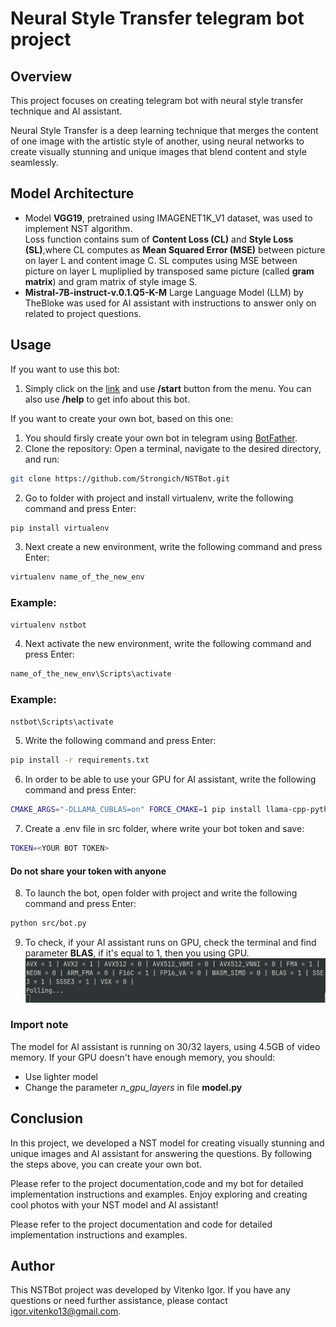 # Neural Style Transfer telegram bot project

## Overview
This project focuses on creating telegram bot with neural style transfer technique and AI assistant.

Neural Style Transfer is a deep learning technique that merges the content of one image with the artistic style of another, using neural networks to create visually stunning and unique images that blend content and style seamlessly.
## Model Architecture
* Model <b>VGG19</b>, pretrained using IMAGENET1K_V1 dataset, was used to implement NST algorithm. \
Loss function contains sum of <b>Content Loss (CL)</b> and <b>Style Loss (SL)</b>,where CL computes as <b>Mean Squared Error (MSE)</b> between picture on layer L and content image C. SL computes using MSE between picture on layer L mupliplied by transposed same picture (called <b>gram matrix</b>) and gram matrix of style image S.
* <b>Mistral-7B-instruct-v.0.1.Q5-K-M</b> Large Language Model (LLM) by TheBloke was used for AI assistant with instructions to answer only on related to project questions.
## Usage
If you want to use this bot:
1. Simply click on the [link](https://t.me/styletrans_bot) and use <b>/start</b> button from the menu. You can also use <b>/help</b> to get info about this bot. 

If you want to create your own bot, based on this one:
1. You should firsly create your own bot in telegram using [BotFather](https://t.me/BotFather).
2. Clone the repository: Open a terminal, navigate to the desired directory, and run:
```bash
git clone https://github.com/Strongich/NSTBot.git
```
2. Go to folder with project and install virtualenv, write the following command and press Enter:
```bash
pip install virtualenv
```
3. Next create a new environment, write the following command and press Enter:
```bash
virtualenv name_of_the_new_env
```
### Example:
```bash
virtualenv nstbot
```
4. Next activate the new environment, write the following command and press Enter:
```bash
name_of_the_new_env\Scripts\activate
```
### Example:
```bash
nstbot\Scripts\activate
```
5. Write the following command and press Enter:
 ```bash
pip install -r requirements.txt
```
6. In order to be able to use your GPU for AI assistant, write the following command and press Enter:
```bash
CMAKE_ARGS="-DLLAMA_CUBLAS=on" FORCE_CMAKE=1 pip install llama-cpp-python
```

7. Create a .env file in src folder, where write your bot token and save:
```bash
TOKEN=<YOUR BOT TOKEN>
```
#### Do not share your token with anyone
8. To launch the bot, open folder with project and write the following command and press Enter:
```bash
python src/bot.py
```
9. To check, if your AI assistant runs on GPU, check the terminal and find parameter <b>BLAS</b>, if it's equal to 1, then you using GPU.
![Alt text](image.png)
### Import note
The model for AI assistant is running on 30/32 layers, using 4.5GB of video memory. If your GPU doesn't have enough memory, you should:
* Use lighter model
* Change the parameter <i>n_gpu_layers</i> in file <b>model.py</b>
## Conclusion
In this project, we developed a NST model for creating visually stunning and unique images and AI assistant for answering the questions. By following the steps above, you can create your own bot.

Please refer to the project documentation,code and my bot for detailed implementation instructions and examples. Enjoy exploring and creating cool photos with your NST model and AI assistant!

Please refer to the project documentation and code for detailed implementation instructions and examples. 

## Author
This NSTBot project was developed by Vitenko Igor. If you have any questions or need further assistance, please contact igor.vitenko13@gmail.com.

